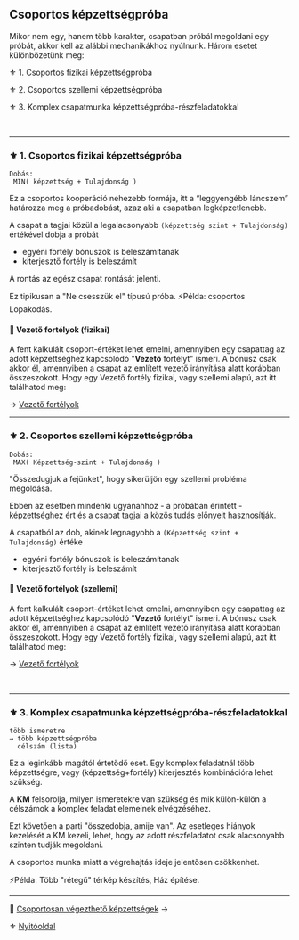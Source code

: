 ## Csoportos képzettségpróba

Mikor nem egy, hanem több karakter, csapatban próbál megoldani egy próbát, akkor kell az alábbi mechanikákhoz nyúlnunk. Három esetet különbözetünk meg: 

⚜️ 1. Csoportos fizikai képzettségpróba

⚜️ 2. Csoportos szellemi képzettségpróba

⚜️ 3. Komplex csapatmunka képzettségpróba-részfeladatokkal

<br />

---
### ⚜️ 1. Csoportos fizikai képzettségpróba

```
Dobás:
 MIN( képzettség + Tulajdonság )
```

Ez a csoportos kooperáció nehezebb formája, itt a “leggyengébb láncszem” határozza meg a próbadobást, azaz aki a csapatban legképzetlenebb.

A csapat a tagjai közül a legalacsonyabb `(képzettség szint + Tulajdonság)` értékével dobja a próbát
- egyéni fortély bónuszok is beleszámítanak
- kiterjesztő fortély is beleszámít

A rontás az egész csapat rontását jelenti.

Ez tipikusan a "Ne csesszük el" típusú próba. ⚡Példa: csoportos Lopakodás.

#### 🔆 Vezető fortélyok (fizikai)

A fent kalkulált csoport-értéket lehet emelni, amennyiben egy csapattag az adott képzettséghez kapcsolódó "**Vezető** fortélyt" ismeri. A bónusz csak akkor él, amennyiben a csapat az említett vezető irányítása alatt korábban összeszokott. Hogy egy Vezető fortély fizikai, vagy szellemi alapú, azt itt találhatod meg:

→ [Vezető fortélyok](037_02_csoportosan_vegezheto_kepzettsegek)

---
### ⚜️ 2. Csoportos szellemi képzettségpróba

```
Dobás:
 MAX( Képzettség-szint + Tulajdonság )
```

"Összedugjuk a fejünket", hogy sikerüljön egy szellemi probléma megoldása.

Ebben az esetben mindenki ugyanahhoz - a próbában érintett - képzettséghez ért és a csapat tagjai a közös tudás előnyeit hasznosítják.

A csapatból az dob, akinek legnagyobb a `(Képzettség szint + Tulajdonság)` értéke
- egyéni fortély bónuszok is beleszámítanak
- kiterjesztő fortély is beleszámít

#### 🔆 Vezető fortélyok (szellemi)

A fent kalkulált csoport-értéket lehet emelni, amennyiben egy csapattag az adott képzettséghez kapcsolódó "**Vezető** fortélyt" ismeri. A bónusz csak akkor él, amennyiben a csapat az említett vezető irányítása alatt korábban összeszokott. Hogy egy Vezető fortély fizikai, vagy szellemi alapú, azt itt találhatod meg:

→ [Vezető fortélyok](037_02_csoportosan_vegezheto_kepzettsegek)

<br />

---
### ⚜️ 3. Komplex csapatmunka képzettségpróba-részfeladatokkal

```
több ismeretre
→ több képzettségpróba
  célszám (lista) 
```

Ez a leginkább magától értetődő eset. Egy komplex feladatnál több képzettségre, vagy (képzettség+fortély) kiterjesztés kombinációra lehet szükség.

A **KM** felsorolja, milyen ismeretekre van szükség és mik külön-külön a célszámok a komplex feladat elemeinek elvégzéséhez.

Ezt követően a parti "összedobja, amije van". Az esetleges hiányok kezelését a KM kezeli, lehet, hogy az adott részfeladatot csak alacsonyabb szinten tudják megoldani.

A csoportos munka miatt a végrehajtás ideje jelentősen csökkenhet.

⚡Példa: Több "rétegű" térkép készítés, Ház építése.

---

🔗 [Csoportosan végezthető képzettségek](037_02_csoportosan_vegezheto_kepzettsegek) →

⚜️ [Nyitóoldal](start.md#3-k%C3%A9pzetts%C3%A9grendszer-)
